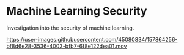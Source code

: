 # Machine Learning Security
Investigation into the security of machine learning.



https://user-images.githubusercontent.com/45080834/157864256-bf8d6e28-3536-4003-bfb7-6f8e122dea01.mov

